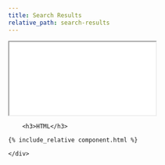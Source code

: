 ```yaml
---
title: Search Results
relative_path: search-results
---
```


<div class="docs-section">
	<div class="component">
		<iframe src="{{ site.baseurl}}/component/search-results/example.html"></iframe>

		<h3>HTML</h3>

```html
{% include_relative component.html %}
```
	</div>
</div>
